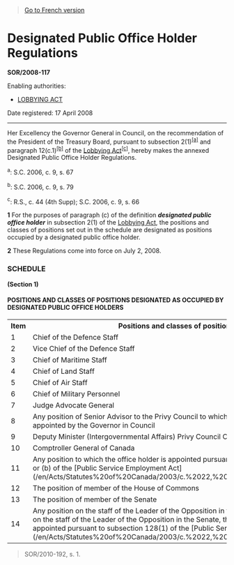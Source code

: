 > [Go to French version](/fr/Règlements/Décrets,%20ordonnances%20et%20règlements%20statutaires/2008/117.md)

# Designated Public Office Holder Regulations

**SOR/2008-117**

Enabling authorities: 
- [LOBBYING ACT](/en/Acts/Statutes%20of%20Canada/1985/c.%2044%20(4th%20Supp.).md)

Date registered: 17 April 2008

----------

Her Excellency the Governor General in Council, on the recommendation of the President of the Treasury Board, pursuant to subsection 2(1)<sup><a href='#fn_610542-e_hq_2915'>[a]</a></sup> and paragraph 12(c.1)<sup><a href='#fn_610542-e_hq_2916'>[b]</a></sup> of the [Lobbying Act](/en/Acts/Statutes%20of%20Canada/1985/c.%2044%20(4th%20Supp.).md)<sup><a href='#fn_610542-e_hq_2917'>[c]</a></sup>, hereby makes the annexed Designated Public Office Holder Regulations.

<a name='fn_610542-e_hq_2915'><sup>a</sup></a>: S.C. 2006, c. 9, s. 67<br />

<a name='fn_610542-e_hq_2916'><sup>b</sup></a>: S.C. 2006, c. 9, s. 79<br />

<a name='fn_610542-e_hq_2917'><sup>c</sup></a>: R.S., c. 44 (4th Supp); S.C. 2006, c. 9, s. 66<br />



**1** For the purposes of paragraph (c) of the definition ***designated public office holder*** in subsection 2(1) of the [Lobbying Act](/en/Acts/Statutes%20of%20Canada/1985/c.%2044%20(4th%20Supp.).md), the positions and classes of positions set out in the schedule are designated as positions occupied by a designated public office holder.



**2** These Regulations come into force on July 2, 2008.




### **SCHEDULE** 
**(Section 1)**
#### POSITIONS AND CLASSES OF POSITIONS DESIGNATED AS OCCUPIED BY DESIGNATED PUBLIC OFFICE HOLDERS
<table>
<tr>
<th>Item</th>
<th>Positions and classes of positions</th>
</tr>
<tr>
<td>1</td>
<td>Chief of the Defence Staff</td>
</tr>
<tr>
<td>2</td>
<td>Vice Chief of the Defence Staff</td>
</tr>
<tr>
<td>3</td>
<td>Chief of Maritime Staff</td>
</tr>
<tr>
<td>4</td>
<td>Chief of Land Staff</td>
</tr>
<tr>
<td>5</td>
<td>Chief of Air Staff</td>
</tr>
<tr>
<td>6</td>
<td>Chief of Military Personnel</td>
</tr>
<tr>
<td>7</td>
<td>Judge Advocate General</td>
</tr>
<tr>
<td>8</td>
<td>Any position of Senior Advisor to the Privy Council to which the office holder is appointed by the Governor in Council</td>
</tr>
<tr>
<td>9</td>
<td>Deputy Minister (Intergovernmental Affairs) Privy Council Office</td>
</tr>
<tr>
<td>10</td>
<td>Comptroller General of Canada</td>
</tr>
<tr>
<td>11</td>
<td>Any position to which the office holder is appointed pursuant to paragraph 127.1(1)(a) or (b) of the [Public Service Employment Act](/en/Acts/Statutes%20of%20Canada/2003/c.%2022,%20ss.%2012,%2013%20.md)</td>
</tr>
<tr>
<td>12</td>
<td>The position of member of the House of Commons</td>
</tr>
<tr>
<td>13</td>
<td>The position of member of the Senate</td>
</tr>
<tr>
<td>14</td>
<td>Any position on the staff of the Leader of the Opposition in the House of Commons or on the staff of the Leader of the Opposition in the Senate, that is occupied by a person appointed pursuant to subsection 128(1) of the [Public Service Employment Act](/en/Acts/Statutes%20of%20Canada/2003/c.%2022,%20ss.%2012,%2013%20.md)</td>
</tr>
</table>

> SOR/2010-192, s. 1.


